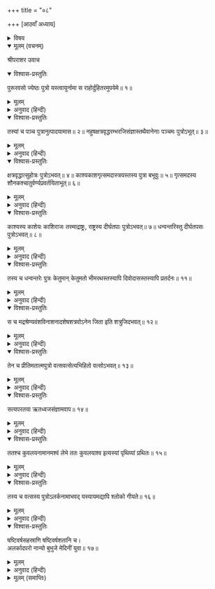 +++
title = "०८"

+++
[आठवाँ अध्याय]



<details><summary>विषय</summary>

काश्यवंशका वर्णन
</details>


<details open><summary>मूलम् (वचनम्)</summary>

श्रीपराशर उवाच
</details>

<details open><summary>विश्वास-प्रस्तुतिः</summary>

पुरूरवसो ज्येष्ठः पुत्रो यस्त्वायुर्नामा स राहोर्दुहितरमुपयेमे॥ १॥
</details>

<details><summary>मूलम्</summary>

पुरूरवसो ज्येष्ठः पुत्रो यस्त्वायुर्नामा स राहोर्दुहितरमुपयेमे॥ १॥
</details>

<details><summary>अनुवाद (हिन्दी)</summary>

श्रीपराशरजी बोले—आयु नामक जो पुरूरवाका ज्येष्ठ पुत्र था उसने राहुकी कन्यासे विवाह किया॥ १॥
</details>

<details open><summary>विश्वास-प्रस्तुतिः</summary>

तस्यां च पञ्च पुत्रानुत्पादयामास॥ २॥ नहुषक्षत्रवृद्धरम्भरजिसंज्ञास्तथैवानेनाः पञ्चमः पुत्रोऽभूत्॥ ३॥
</details>

<details><summary>मूलम्</summary>

तस्यां च पञ्च पुत्रानुत्पादयामास॥ २॥ नहुषक्षत्रवृद्धरम्भरजिसंज्ञास्तथैवानेनाः पञ्चमः पुत्रोऽभूत्॥ ३॥
</details>

<details><summary>अनुवाद (हिन्दी)</summary>

उससे उसके पाँच पुत्र हुए जिनके नाम क्रमशः नहुष, क्षत्रवृद्ध, रम्भ, रजि और अनेना थे॥ २-३॥
</details>

<details open><summary>विश्वास-प्रस्तुतिः</summary>

क्षत्रवृद्धात्सुहोत्रः पुत्रोऽभवत्॥ ४॥ काश्यकाशगृत्समदास्त्रयस्तस्य पुत्रा बभूवुः॥ ५॥ गृत्समदस्य शौनकश्चातुर्वर्ण्यप्रवर्तयिताभूत्॥ ६॥
</details>

<details><summary>मूलम्</summary>

क्षत्रवृद्धात्सुहोत्रः पुत्रोऽभवत्॥ ४॥ काश्यकाशगृत्समदास्त्रयस्तस्य पुत्रा बभूवुः॥ ५॥ गृत्समदस्य शौनकश्चातुर्वर्ण्यप्रवर्तयिताभूत्॥ ६॥
</details>

<details><summary>अनुवाद (हिन्दी)</summary>

क्षत्रवृद्धके सुहोत्र नामक पुत्र हुआ और सुहोत्रके काश्य, काश तथा गृत्समद नामक तीन पुत्र हुए। गृत्समदका पुत्र शौनक चातुर्वर्ण्यका प्रवर्तक हुआ॥ ४—६॥
</details>

<details open><summary>विश्वास-प्रस्तुतिः</summary>

काश्यस्य काशेयः काशिराजः तस्माद्राष्ट्रः, राष्ट्रस्य दीर्घतपाः पुत्रोऽभवत्॥ ७॥ धन्वन्तरिस्तु दीर्घतपसः पुत्रोऽभवत्॥ ८॥
</details>

<details><summary>मूलम्</summary>

काश्यस्य काशेयः काशिराजः तस्माद्राष्ट्रः, राष्ट्रस्य दीर्घतपाः पुत्रोऽभवत्॥ ७॥ धन्वन्तरिस्तु दीर्घतपसः पुत्रोऽभवत्॥ ८॥
</details>

<details><summary>अनुवाद (हिन्दी)</summary>

काश्यका पुत्र काशिराज काशेय हुआ। उसके राष्ट्र, राष्ट्रके दीर्घतपा और दीर्घतपाके धन्वन्तरि नामक पुत्र हुआ॥ ७-८॥  
स हि संसिद्धकार्यकरणस्सकलसम्भूतिष्वशेषज्ञानविद् भगवता नारायणेन चातीतसम्भूतौ तस्मै वरो दत्तः॥ ९॥ काशिराजगोत्रेऽवतीर्य त्वमष्टधा सम्यगायुर्वेदं करिष्यसि यज्ञभागभुग्भविष्यसीति॥ १०॥  
इस धन्वन्तरिके शरीर और इन्द्रियाँ जरा आदि विकारोंसे रहित थीं—तथा सभी जन्मोंमें यह सम्पूर्ण शास्त्रोंका जाननेवाला था। पूर्वजन्ममें भगवान‍् नारायणने उसे यह वर दिया था कि ‘काशिराजके वंशमें उत्पन्न होकर तुम सम्पूर्ण आयुर्वेदको आठ भागोंमें विभक्त करोगे और यज्ञ-भागके भोक्ता होगे’॥ ९-१०॥
</details>

<details open><summary>विश्वास-प्रस्तुतिः</summary>

तस्य च धन्वन्तरेः पुत्रः केतुमान् केतुमतो भीमरथस्तस्यापि दिवोदासस्तस्यापि प्रतर्दनः॥ ११॥
</details>

<details><summary>मूलम्</summary>

तस्य च धन्वन्तरेः पुत्रः केतुमान् केतुमतो भीमरथस्तस्यापि दिवोदासस्तस्यापि प्रतर्दनः॥ ११॥
</details>

<details><summary>अनुवाद (हिन्दी)</summary>

धन्वन्तरिका पुत्र केतुमान्, केतुमान‍्का भीमरथ, भीमरथका दिवोदास तथा दिवोदासका पुत्र प्रतर्दन हुआ॥ ११॥
</details>

<details open><summary>विश्वास-प्रस्तुतिः</summary>

स च मद्रश्रेण्यवंशविनाशनादशेषशत्रवोऽनेन जिता इति शत्रुजिदभवत्॥ १२॥
</details>

<details><summary>मूलम्</summary>

स च मद्रश्रेण्यवंशविनाशनादशेषशत्रवोऽनेन जिता इति शत्रुजिदभवत्॥ १२॥
</details>

<details><summary>अनुवाद (हिन्दी)</summary>

उसने मद्रश्रेण्यवंशका नाश करके समस्त शत्रुओंपर विजय प्राप्त की थी, इसलिये उसका नाम ‘शत्रुजित्’ हुआ॥ १२॥
</details>

<details open><summary>विश्वास-प्रस्तुतिः</summary>

तेन च प्रीतिमतात्मपुत्रो वत्सवत्सेत्यभिहितो वत्सोऽभवत्॥ १३॥
</details>

<details><summary>मूलम्</summary>

तेन च प्रीतिमतात्मपुत्रो वत्सवत्सेत्यभिहितो वत्सोऽभवत्॥ १३॥
</details>

<details><summary>अनुवाद (हिन्दी)</summary>

दिवोदासने अपने इस पुत्र (प्रतर्दन)-से अत्यन्त प्रेमवश ‘वत्स, वत्स’ कहा था, इसलिये इसका नाम ‘वत्स’ हुआ॥ १३॥
</details>

<details open><summary>विश्वास-प्रस्तुतिः</summary>

सत्यपरतया ऋतध्वजसंज्ञामवाप॥ १४॥
</details>

<details><summary>मूलम्</summary>

सत्यपरतया ऋतध्वजसंज्ञामवाप॥ १४॥
</details>

<details><summary>अनुवाद (हिन्दी)</summary>

अत्यन्त सत्यपरायण होनेके कारण इसका नाम ‘ऋतध्वज’ हुआ॥ १४॥
</details>

<details open><summary>विश्वास-प्रस्तुतिः</summary>

ततश्च कुवलयनामानमश्वं लेभे ततः कुवलयाश्व इत्यस्यां पृथिव्यां प्रथितः॥ १५॥
</details>

<details><summary>मूलम्</summary>

ततश्च कुवलयनामानमश्वं लेभे ततः कुवलयाश्व इत्यस्यां पृथिव्यां प्रथितः॥ १५॥
</details>

<details><summary>अनुवाद (हिन्दी)</summary>

तदनन्तर इसने कुवलय नामक अपूर्व अश्व प्राप्त किया। इसलिये यह इस पृथिवीतलपर ‘कुवलयाश्व’ नामसे विख्यात हुआ॥ १५॥
</details>

<details open><summary>विश्वास-प्रस्तुतिः</summary>

तस्य च वत्सस्य पुत्रोऽलर्कनामाभवद् यस्यायमद्यापि श्लोको गीयते॥ १६॥
</details>

<details><summary>मूलम्</summary>

तस्य च वत्सस्य पुत्रोऽलर्कनामाभवद् यस्यायमद्यापि श्लोको गीयते॥ १६॥
</details>

<details><summary>अनुवाद (हिन्दी)</summary>

इस वत्सके अलर्क नामक पुत्र हुआ जिसके विषयमें यह श्लोक आजतक गाया जाता है—॥ १६॥
</details>

<details open><summary>विश्वास-प्रस्तुतिः</summary>

षष्टिवर्षसहस्राणि षष्टिवर्षशतानि च।  
अलर्कादपरो नान्यो बुभुजे मेदिनीं युवा॥ १७॥
</details>

<details><summary>मूलम्</summary>

षष्टिवर्षसहस्राणि षष्टिवर्षशतानि च।  
अलर्कादपरो नान्यो बुभुजे मेदिनीं युवा॥ १७॥
</details>

<details><summary>अनुवाद (हिन्दी)</summary>

‘पूर्वकालमें अलर्कके अतिरिक्त और किसीने भी छाछठ सहस्र वर्षतक युवावस्थामें रहकर पृथिवीका भोग नहीं किया’॥ १७॥  
तस्याप्यलर्कस्य सन्नतिनामाभवदात्मजः॥ १८॥ सन्नतेः सुनीथस्तस्यापि सुकेतुस्तस्माच्च धर्मकेतुर्जज्ञे॥ १९॥ ततश्च सत्यकेतुस्तस्माद्विभुस्तत्तनयस्सुविभुस्ततश्च सुकुमारस्तस्यापि धृष्टकेतुस्ततश्च वीतिहोत्रस्तस्माद्भार्गो भार्गस्य भार्गभूमिस्ततश्चातुर्वर्ण्यप्रवृत्तिरित्येते काश्यभूभृतः कथिताः॥ २०॥ रजेस्तु सन्ततिः श्रूयताम्॥ २१॥  
उस अलर्कके भी सन्नति नामक पुत्र हुआ; सन्नतिके सुनीथ, सुनीथके सुकेतु, सुकेतुके धर्मकेतु, धर्मकेतुके सत्यकेतु, सत्यकेतुके विभु, विभुके सुविभु, सुविभुके सुकुमार, सुकुमारके धृष्टकेतु, धृष्टकेतुके वीतिहोत्र, वीतिहोत्रके भार्ग और भार्गके भार्गभूमि नामक पुत्र हुआ; भार्गभूमिसे चातुर्वर्ण्यका प्रचार हुआ। इस प्रकार काश्यवंशके राजाओंका वर्णन हो चुका अब रजिकी सन्तानका विवरण सुनो॥ १८—२१॥
</details>

<details><summary>मूलम् (समाप्तिः)</summary>

इति श्रीविष्णुपुराणे चतुर्थेंऽशे अष्टमोऽध्यायः॥ ८॥
</details>
